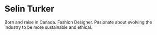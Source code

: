 # Selin Turker

Born and raise in Canada. Fashion Designer. Pasionate about evolving the industry to be more sustainable and ethical.
